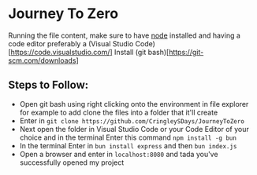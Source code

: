 # Journey To Zero

Running the file content, make sure to have [node](https://nodejs.org/en) installed and having a code editor preferably a (Visual Studio Code)[https://code.visualstudio.com/] 
Install (git bash)[https://git-scm.com/downloads] 


## Steps to Follow:
- Open git bash using right clicking onto the environment in file explorer for example to add clone the files into a folder that it'll create
- Enter in `git clone https://github.com/CringleySDays/JourneyToZero`
- Next open the folder in Visual Studio Code or your Code Editor of your choice and in the terminal Enter this command `npm install -g bun`
- In the terminal Enter in `bun install express` and then `bun index.js`
- Open a browser and enter in `localhost:8080` and tada you've successfully opened my project
